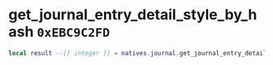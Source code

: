 # get_journal_entry_detail_style_by_hash `0xEBC9C2FD`

```lua
local result --[[ integer ]] = natives.journal.get_journal_entry_detail_style_by_hash(_unk0 --[[ integer ]], _unk1 --[[ integer ]])
```
